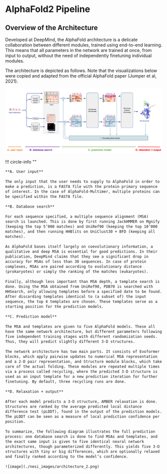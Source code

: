 # AlphaFold2 Pipeline

## Overview of the Architecture

Developed at DeepMind, the AlphaFold architecture is a delicate collaboration between different modules, trained using end-to-end learning. This means that all parameters in the network are trained at once, from input to output, without the need of independently finetuning individual modules.

The architecture is depicted as follows. Note that the visualizations below were copied and adapted from the official AlphaFold paper (Jumper et al, 2021).

![image](./nesi_images/architecture.png)

!!! circle-info ""

    **A. User input**
    
    The only input that the user needs to supply to AlphaFold in order to make a prediction, is a FASTA file with the protein primary sequence of interest. In the case of AlphaFold-Multimer, multiple proteins can be specified within the FASTA file.
    
    **B. Database search**
    
    For each sequence specified, a multiple sequence alignment (MSA) search is launched. This is done by first running JackHMMER on Mgnify (keeping the top 5’000 matches) and UniRef90 (keeping the top 10’000 matches), and then running HHBlits on UniClust30 + BFD (keeping all matches). 
    
    As AlphaFold bases itself largely on coevolutionary information, a qualitative and deep MSA is essential for good predictions. In their publication, DeepMind claims that they see a significant drop in accuracy for MSAs of less than 30 sequences. In case of protein complexes, MSAs are paired according to evolutionary distance (prokaryotes) or simply the ranking of the matches (eukaryotes).
    
    Finally, although less important than MSA depth, a template search is done. Using the MSA obtained from UniRef90, PDB70 is searched with HHSearch, only allowing templates before a specified date to be found. After discarding templates identical to (a subset of) the input sequence, the top 4 templates are chosen. These templates serve as a starting position for the prediction models.
    
    **C. Prediction model**
    
    The MSA and templates are given to five AlphaFold models. These all have the same network architecture, but different parameters following five independent training stages with different randomization seeds. Thus, they will predict slightly different 3-D structures. 
    
    The network architecture has two main parts. It consists of Evoformer blocks, which apply pairwise updates to numerical MSA representation and a 2-D pair representation, and Structure module blocks, which take care of the actual folding. These modules are repeated multiple times via a process called recycling, where the predicted 3-D structure is used as an input template for a new prediction iteration for further finetuning. By default, three recycling runs are done.
    
    **D. Relaxation + output**
    
    After each model predicts a 3-D structure, AMBER relaxation is done. Structures are ranked by the average predicted local distance difference test (pLDDT), found in the output of the prediction models. The pLDDT can be seen as a measure of local prediction confidence per position.
    
    To summarize, the following diagram illustrates the full prediction process: one database search is done to find MSAs and templates, and the exact same input is given to five identical neural network architectures, though parameterized differently. This yields five 3-D structures with tiny or big differences, which are optionally relaxed and finally ranked according to the model’s confidence.

    ![image](./nesi_images/architecture_2.png)

